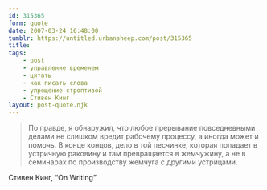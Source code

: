 ```yaml
---
id: 315365
form: quote
date: 2007-03-24 16:48:00
tumblr: https://untitled.urbansheep.com/post/315365
title: 
tags:
    - post
    - управление временем
    - цитаты
    - как писать слова
    - упрощение строптивой
    - Стивен Кинг
layout: post-quote.njk
---
```


<blockquote>
По правде, я обнаружил, что любое прерывание повседневными делами не слишком вредит рабочему процессу, а иногда может и помочь. В конце концов, дело в той песчинке, которая попадает в устричную раковину и там превращается в жемчужину, а не в семинарах по производству жемчуга с другими устрицами.
</blockquote>

Стивен Кинг, “On Writing”
